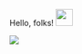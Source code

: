 Hello, folks! <img src="https://raw.githubusercontent.com/MartinHeinz/MartinHeinz/master/wave.gif" width="30px">

 
 
<img src="https://github-readme-stats.vercel.app/api?username=rajdama&&show_icons=true&title_color=ffffff&icon_color=bb2acf&text_color=daf7dc&bg_color=151515">

<!-- ## 🔗 Feel free to connect on
[![portfolio](https://img.shields.io/badge/my_portfolio-000?style=for-the-badge&logo=ko-fi&logoColor=white)](https://raj-portfolio-a4715.web.app/)
[![linkedin](https://img.shields.io/badge/linkedin-0A66C2?style=for-the-badge&logo=linkedin&logoColor=white)](https://www.linkedin.com/in/raj-dama-79a8ab209/)
[![instagram](https://img.shields.io/badge/instagram-FF69B4?style=for-the-badge&logo=instagram&logoColor=white)](https://www.instagram.com/raj_.18_/) -->

<!--
**rajdama/rajdama** is a ✨ _special_ ✨ repository because its `README.md` (this file) appears on your GitHub profile.

Here are some ideas to get you started:

- 🔭 I’m currently working on ...
- 🌱 I’m currently learning ...
- 👯 I’m looking to collaborate on ...
- 🤔 I’m looking for help with ...
- 💬 Ask me about ...
- 📫 How to reach me: ...
- 😄 Pronouns: ...
- ⚡ Fun fact: ...
-->
